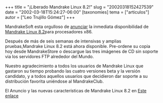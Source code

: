 +++
title = "¡Liberado Mandrake Linux 8.2!"
slug = "20020318152427539"
date = "2002-03-18T15:24:27-06:00"
[taxonomies]
tema = ["articulos"]
autor = ["Leo Trujillo Gómez"]
+++

MandrakeSoft esta orgulloso de
[anunciar](http://www.linux-mandrake.com/en/82announce.php) la inmediata
disponibilidad de [Mandrake Linux
8.2](http://www.linux-mandrake.com/en/82.php)para procesadores x86.

Después de más de seis semanas de intensivas y amplias pruebas,Mandrake
Linux 8.2 está ahora disponible. Pre-ordene su copia hoy desde
MandrakeStore o descargue las tres imágenes de CD sin soporte via los
servidores FTP alrededor del Mundo.

Nuestro agradecimiento a todos los usuarios de Mandrake Linux que
gastaron su tiempo probando las cuatro versiones beta y la versión
candidato, y a todos aquellos usuarios que decidieron dar soporte a su
distribución favorita uniéndose al MandrakeClub.

El Anuncio y las nuevas características de Mandrake Linux 8.2 en [Este
enlace](http://www.mandrakeforum.com/article.php?sid=2004&lang=es)

